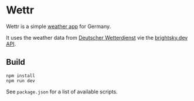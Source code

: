 # Wettr

Wettr is a simple [weather app](https://alexruppert.github.io/wettr/) for Germany.

It uses the weather data from [Deutscher Wetterdienst](https://www.dwd.de) vie the [brightsky.dev API](https://brightsky.dev).

## Build

```
npm install
npm run dev

```

See `package.json` for a list of available scripts.